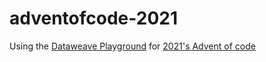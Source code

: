 # adventofcode-2021
Using the [Dataweave Playground](https://bestow.info/dataweave-playground/) for [2021's Advent of code](https://adventofcode.com/2021)
